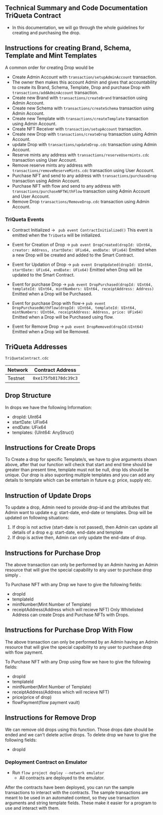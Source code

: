 ## Technical Summary and Code Documentation TriQueta Contract

- In this documentation, we will go through the whole guidelines for creating and purchasing the drop.

## Instructions for creating Brand, Schema, Template and Mint Templates

A common order for creating Drop would be

- Create Admin Account with `transaction/setupAdminAccount` transaction.
- The owner then makes this account Admin and gives that accountability to create its Brand, Schema, Template, Drop
  and purchase Drop with `transactions/addAdminAccount` transaction.
- Create new Brand with `transactions/createBrand` transaction using Admin Account.
- Create new Schema with `transactions/createSchema` transaction using Admin Account.
- Create new Template with `transactions/createTemplate` transaction using Admin Account.
- Create NFT Receiver with `transaction/setupAccount` transaction.
- Create new Drop with `transactions/createDrop` transaction using Admin Account.
- update Drop with `transactions/updateDrop.cdc` transaction using Admin Account.
- Reserve mints any address with `transactions/reserveUsermints.cdc` transaction using User Account.
- Remove reserve mints any address with `transactions/removeReserveMints.cdc` transaction using User Account.
- Purchase NFT and send to any address with `transactions/purchaseDrop` transaction using Admin Account.
- Purchase NFT with flow and send to any address with `transactions/purchaseNFTWithFlow` transaction using Admin Account and User Account.
- Remove Drop `transactions/RemoveDrop.cdc` transaction using Admin Account.

### TriQueta Events

- Contract Initialized ->
  ` pub event ContractInitialized()`
  This event is emitted when the `TriQueta` will be initialized.

- Event for Creation of Drop ->
  `pub event DropCreated(dropId: UInt64, creator: Address, startDate: UFix64, endDate: UFix64)`
  Emitted when a new Drop will be created and added to the Smart Contract.

- Event for Updation of Drop ->
  `pub event DropUpdated(dropId: UInt64, startDate: UFix64, endDate: UFix64)`
  Emitted when Drop will be updated to the Smart Contract.

- Event for purchase Drop ->
  `pub event DropPurchased(dropId: UInt64, templateId: UInt64, mintNumbers: UInt64, receiptAddress: Address)`
  Emitted when a Drop will be Purchased.

- Event for purchase Drop with flow->
  `pub event DropPurchasedWithFlow(dropId: UInt64, templateId: UInt64, mintNumbers: UInt64, receiptAddress: Address, price: UFix64)`
  Emitted when a Drop will be Purchased using flow.

- Event for Remove Drop ->
  `pub event DropRemoved(dropId:UInt64)`
  Emitted when a Drop will be Removed.

## TriQueta Addresses

`TriQuetaContract.cdc`

| Network | Contract Address     |
| ------- | -------------------- |
| Testnet | `0xe175fb8178dc39c3` |

## Drop Structure

In drops we have the following Information:

- dropId: UInt64
- startDate: UFix64
- endDate: UFix64
- templates: {UInt64: AnyStruct}

## Instructions for Create Drops

To Create a drop for specific Template/s, we have to give arguments shown above, after that our function will check that start and end time should be greater than present time, template must not be null, drop Ids should be unique. Our drop is also suporting multiple templates and you can add any details to template which can be entertain in future e.g: price, supply etc.

## Instruction of Update Drops

To update a drop, Admin need to provide drop-id and the attributes that Admin want to update e.g: start-date, end-date or templates. Drop will be updated on following situations:

1. If drop is not active (start-date is not passed), then Admin can update all details of a drop e.g: start-date, end-date and template
2. If drop is active then, Admin can only update the end-date of drop.

## Instructions for Purchase Drop

The above transaction can only be performed by an Admin having an Admin resource that will give the special capability to any user to purchase drop simply .

To Purchase NFT with any Drop we have to give the following fields:

- dropId
- templateId
- mintNumber(Mint Number of Template)
- receiptAddress(Address which will recieve NFT)
  Only Whitelisted Address can create Drops and Purchase NFTs with Drops.

## Instructions for Purchase Drop With Flow

The above transaction can only be performed by an Admin having an Admin resource that will give the special capability to any user to purchase drop with flow payment.

To Purchase NFT with any Drop using flow we have to give the following fields:

- dropId
- templateId
- mintNumber(Mint Number of Template)
- receiptAddress(Address which will recieve NFT)
- price(price of drop)
- flowPayment(flow payment vault)

## Instructions for Remove Drop

We can remove old drops using this function. Those drops date should be ended and we can't delete active drops. To delete drop we have to give the following fields:

- dropId

### Deployment Contract on Emulator

- Run `flow project deploy --network emulator`
  - All contracts are deployed to the emulator.

After the contracts have been deployed, you can run the sample transactions
to interact with the contracts. The sample transactions are meant to be used
in an automated context, so they use transaction arguments and string template
fields. These make it easier for a program to use and interact with them.
